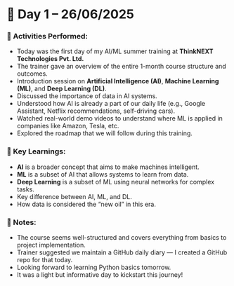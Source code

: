 # 📘 Day 1 – 26/06/2025

### 📅 Activities Performed:
- Today was the first day of my AI/ML summer training at **ThinkNEXT Technologies Pvt. Ltd.**
- The trainer gave an overview of the entire 1-month course structure and outcomes.
- Introduction session on **Artificial Intelligence (AI)**, **Machine Learning (ML)**, and **Deep Learning (DL)**.
- Discussed the importance of data in AI systems.
- Understood how AI is already a part of our daily life (e.g., Google Assistant, Netflix recommendations, self-driving cars).
- Watched real-world demo videos to understand where ML is applied in companies like Amazon, Tesla, etc.
- Explored the roadmap that we will follow during this training.

### 🧠 Key Learnings:
- **AI** is a broader concept that aims to make machines intelligent.
- **ML** is a subset of AI that allows systems to learn from data.
- **Deep Learning** is a subset of ML using neural networks for complex tasks.
- Key difference between AI, ML, and DL.
- How data is considered the “new oil” in this era.

### 📝 Notes:
- The course seems well-structured and covers everything from basics to project implementation.
- Trainer suggested we maintain a GitHub daily diary — I created a GitHub repo for that today.
- Looking forward to learning Python basics tomorrow.
- It was a light but informative day to kickstart this journey!
